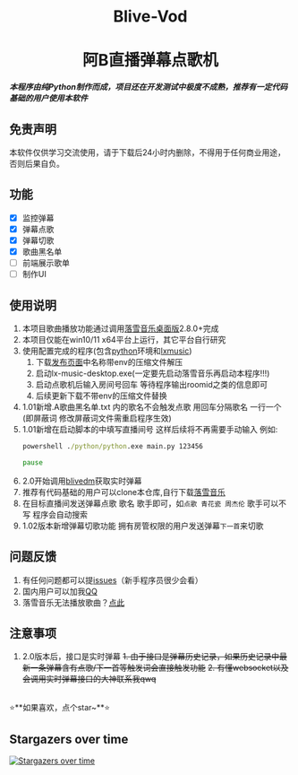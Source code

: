 <div align="center">

<h1>Blive-Vod</h1>
<h1>阿B直播弹幕点歌机</h1>

</div>

*****本程序由纯Python制作而成，项目还在开发测试中极度不成熟，推荐有一定代码基础的用户使用本软件*****
## 免责声明

本软件仅供学习交流使用，请于下载后24小时内删除，不得用于任何商业用途，否则后果自负。

## 功能

- [x] 监控弹幕
- [x] 弹幕点歌
- [x] 弹幕切歌
- [x] 歌曲黑名单
- [ ] 前端展示歌单
- [ ] 制作UI

## 使用说明
1. 本项目歌曲播放功能通过调用[落雪音乐桌面版](https://github.com/lyswhut/lx-music-desktop)2.8.0+完成
2. 本项目仅能在win10/11 x64平台上运行，其它平台自行研究
3. 使用配置完成的程序(包含[python](https://www.python.org/downloads/windows/)环境和[lxmusic](https://github.com/lyswhut/lx-music-desktop/releases))
   1. 下载[发布页面](https://github.com/xuan06zyx/blive-vod/releases)中名称带env的压缩文件解压
   2. 启动lx-music-desktop.exe(一定要先启动落雪音乐再启动本程序!!!)
   3. 启动点歌机后输入房间号回车 等待程序输出roomid之类的信息即可
   4. 后续更新下载不带env的压缩文件替换
4. 1.01新增.A歌曲黑名单.txt 内的歌名不会触发点歌 用回车分隔歌名 一行一个(即屏蔽词 修改屏蔽词文件需重启程序生效)
5. 1.01新增在启动脚本的中填写直播间号 这样后续将不再需要手动输入 例如:
   ```cmd
   powershell ./python/python.exe main.py 123456
   
   pause
   ```
6. 2.0开始调用[blivedm](https://github.com/xfgryujk/blivedm)获取实时弹幕
7. 推荐有代码基础的用户可以clone本仓库,自行下载[落雪音乐](https://github.com/lyswhut/lx-music-desktop)
8. 在目标直播间发送弹幕点歌 歌名 歌手即可，如`点歌 青花瓷 周杰伦` 歌手可以不写 程序会自动搜索
9. 1.02版本新增弹幕切歌功能 拥有房管权限的用户发送弹幕`下一首`来切歌

## 问题反馈

1. 有任何问题都可以提[issues](https://github.com/xuan06zyx/blive-vod/issues)（新手程序员很少会看）
2. 国内用户可以加我[QQ](https://api.lolimi.cn/API/tzmp/api.php?qq=2015441509)
3. 落雪音乐无法播放歌曲？[点此](https://github.com/lyswhut/lx-music-desktop/issues/5#issuecomment-2099784225)

## 注意事项
1. 2.0版本后，接口是实时弹幕
~~1. 由于接口是弹幕历史记录，如果历史记录中最新一条弹幕含有点歌/下一首等触发词会直接触发功能~~
~~2. 有懂websocket以及会调用实时弹幕接口的大神联系我qwq~~
<br>
⭐**如果喜欢，点个star~**⭐

## Stargazers over time
[![Stargazers over time](https://starchart.cc/xuan06zyx/blive-vod.svg?variant=adaptive)](https://starchart.cc/xuan06zyx/blive-vod)
